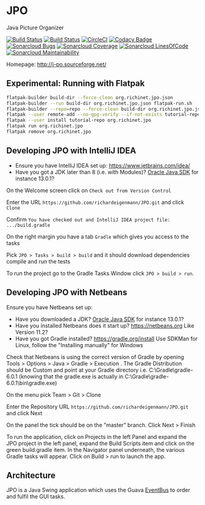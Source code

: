 # JPO
Java Picture Organizer

[![Build Status](https://travis-ci.org/richardeigenmann/JPO.svg?branch=master)](https://travis-ci.org/richardeigenmann/JPO)
[![Build Status](https://semaphoreci.com/api/v1/richardeigenmann/jpo/branches/master/badge.svg)](https://semaphoreci.com/richardeigenmann/jpo)
[![CircleCI](https://circleci.com/gh/richardeigenmann/JPO.svg?style=svg)](https://circleci.com/gh/richardeigenmann/JPO)
[![Codacy Badge](https://api.codacy.com/project/badge/Grade/5abc0256877f43e19564e71ca3c8f073)](https://www.codacy.com/app/richardeigenmann/JPO?utm_source=github.com&amp;utm_medium=referral&amp;utm_content=richardeigenmann/JPO&amp;utm_campaign=Badge_Grade)
[![Sonarcloud Bugs](https://sonarcloud.io/api/project_badges/measure?project=Jpo&metric=bugs)](https://sonarcloud.io/dashboard?id=Jpo)
[![Sonarcloud Coverage](https://sonarcloud.io/api/project_badges/measure?project=Jpo&metric=coverage)](https://sonarcloud.io/dashboard?id=Jpo)
[![Sonarcloud LinesOfCode](https://sonarcloud.io/api/project_badges/measure?project=Jpo&metric=ncloc)](https://sonarcloud.io/dashboard?id=Jpo)
[![Sonarcloud Maintainability](https://sonarcloud.io/api/project_badges/measure?project=Jpo&metric=sqale_rating)](https://sonarcloud.io/dashboard?id=Jpo)


Homepage: http://j-po.sourceforge.net/


## Experimental: Running with Flatpak

```bash
flatpak-builder build-dir --force-clean org.richinet.jpo.json
flatpak-builder --run build-dir org.richinet.jpo.json flatpak-run.sh
flatpak-builder --repo=repo --force-clean build-dir org.richinet.jpo.json
flatpak --user remote-add --no-gpg-verify --if-not-exists tutorial-repo repo
flatpak --user install tutorial-repo org.richinet.jpo
flatpak run org.richinet.jpo
flatpak remove org.richinet.jpo
```

## Developing JPO with IntelliJ IDEA

* Ensure you have IntelliJ IDEA set up: https://www.jetbrains.com/idea/
* Have you got a JDK later than 8 (i.e. with Modules)? [Oracle Java SDK](https://www.oracle.com/technetwork/java/javase/downloads/index.html) for instance 13.0.1?

On the Welcome screen click on `Check out from Version Control`

Enter the URL `https://github.com/richardeigenmann/JPO.git` and click `Clone`

Confirm `You have checked out and IntelliJ IDEA project file: .../build.gradle`

On the right margin you have a tab `Gradle` which gives you access to the tasks

Pick `JPO > Tasks > build > build` and it should download dependencies compile and run the tests

To run the project go to the Gradle Tasks Window click `JPO > build > run`.


## Developing JPO with Netbeans

Ensure you have Netbeans set up:

* Have you downloaded a JDK? [Oracle Java SDK](https://www.oracle.com/technetwork/java/javase/downloads/index.html) for instance 13.0.1?
* Have you installed Netbeans does it start up? <https://netbeans.org> Like Version 11.2?
* Have you got Gradle installed? <https://gradle.org/install> Use SDKMan for Linux, follow the "Installing manually" for Windows

Check that Netbeans is using the correct version of Gradle by opening Tools > Options > Java > Gradle > Execution . The Gradle Distribution should be Custom and point at your Gradle directory i.e. C:\Gradle\gradle-6.0.1 (knowing that the gradle.exe is actually in C:\Gradle\gradle-6.0.1\bin\gradle.exe)

On the menu pick Team > Git > Clone

Enter the Repository URL `https://github.com/richardeigenmann/JPO.git` and click Next

On the panel the tick should be on the "master" branch. Click Next > Finish

To run the application, click on Projects in the left Panel and expand the JPO project in the left panel, expand the Build Scripts item and click on the green build.gradle item. In the Navigator panel underneath, the various Gradle tasks will appear. Click on Build > run to launch the app.

## Architecture

JPO is a Java Swing application which uses the Guava [EventBus](https://github.com/google/guava/wiki/EventBusExplained) 
to order and fulfil the GUI tasks.
